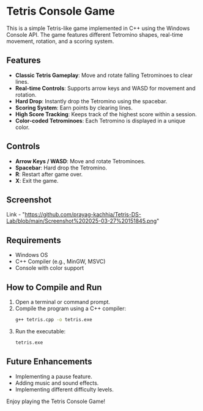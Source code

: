 # Tetris Console Game

This is a simple Tetris-like game implemented in C++ using the Windows Console API. The game features different Tetromino shapes, real-time movement, rotation, and a scoring system.

## Features
- **Classic Tetris Gameplay**: Move and rotate falling Tetrominoes to clear lines.
- **Real-time Controls**: Supports arrow keys and WASD for movement and rotation.
- **Hard Drop**: Instantly drop the Tetromino using the spacebar.
- **Scoring System**: Earn points by clearing lines.
- **High Score Tracking**: Keeps track of the highest score within a session.
- **Color-coded Tetrominoes**: Each Tetromino is displayed in a unique color.

## Controls
- **Arrow Keys / WASD**: Move and rotate Tetrominoes.
- **Spacebar**: Hard drop the Tetromino.
- **R**: Restart after game over.
- **X**: Exit the game.
## Screenshot
Link - "https://github.com/prayag-kachhia/Tetris-DS-Lab/blob/main/Screenshot%202025-03-27%20151845.png"

## Requirements
- Windows OS
- C++ Compiler (e.g., MinGW, MSVC)
- Console with color support

## How to Compile and Run
1. Open a terminal or command prompt.
2. Compile the program using a C++ compiler:
   ```sh
   g++ tetris.cpp -o tetris.exe
   ```
3. Run the executable:
   ```sh
   tetris.exe
   ```

## Future Enhancements
- Implementing a pause feature.
- Adding music and sound effects.
- Implementing different difficulty levels.

Enjoy playing the Tetris Console Game!

